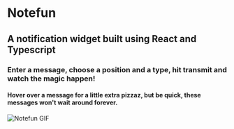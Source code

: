 # Notefun

## A notification widget built using React and Typescript

### Enter a message, choose a position and a type, hit transmit and watch the magic happen!

#### Hover over a message for a little extra pizzaz, but be quick, these messages won't wait around forever.

![Notefun GIF](https://github.com/nosidam48/lokal-portal-challenge/blob/master/public/React%20App%20(1).gif)
